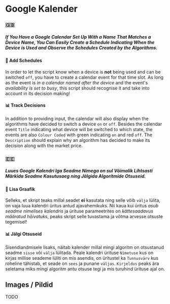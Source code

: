 # Google Kalender

### 🇬🇧
##### If You Have a Google Calendar Set Up With a Name That Matches a Device Name, You Can Easily Create a Schedule Indicating When the Device is Used and Observe the Schedules Created by the Algorithms.

#### 📅 Add Schedules

In order to let the script know when a device is **not** being used and can be switched `off`, you have to create a calendar event for that time slot. As long as the event is *in a calendar named after the device* and the event's *availability is set to busy*, this script should recognise it and take into account in its decision making!

#### 📊 Track Decisions

In addition to providing input, the calendar will also display when the algorithms have decided to switch a device `on` or `off`. Besides the calendar event `Title` indicating what device will be switched to which state, the events are also `Colour Coded` with green indicating `on` and red `off`. The `Description` should explain why an algorithm has decided to make its decision along with the market price.

### 🇪🇪

##### Luues Google Kalendri Iga Seadme Nimega on sul Võimalik Lihtsasti Märkida Seadme Kasutusaeg ning Jälgida Algoritmide Otsuseid.

#### 📅 Lisa Graafik

Selleks, et skript teaks millal seadet **ei** kasutata ning selle võib `välja` lülita, on vaja luua kalendri üritus antud ajavahemikuks. Nii kaua kui üritus *asub seadme nimelises kalendris* ja ürituse parameetrites on *kättesaadavus määratud hõivatuks*, peaks skript selle tuvastama ja võtma arvesse otsuste tegemisel!

#### 📊 Jälgi Otsuseid

Sisendiandmisele lisaks, näitab kalender millal mingi algoritm on otsustanud seadme `sisse` või `välja` lülitada. Peale kalendri ürituse `Nimetuse` kus on kirjas millise seademe lüliti on mis asendis, on üritustel ka `Tunnusvärv` kus roheline tähistab, et seade on `sees` ja punane `väljas`. `Kirjeldus` peaks ära seletama miks mingi algoritm antu otsuse tegi ja mis turuhind ürituse ajal on.

## Images / Pildid

TODO